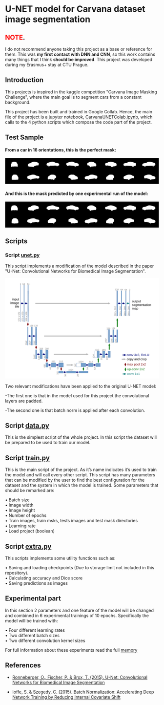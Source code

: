 # U-NET model for Carvana dataset image segmentation

## <span style="color:red">NOTE</span>.

I do not recommend anyone taking this project as a base or reference for them. This was **my first contact with DNN and CNN**, so this work contains many things that I think **should be improved**. This project was developed during my Erasmus+ stay at CTU Prague.

## Introduction

This projects is inspired in the kaggle competition "Carvana Image Masking
Challenge", where the main goal is to segment cars from a constant background.

This project has been built and trained in Google Collab. Hence, the main file of the project is a jupyter notebook, [CarvanaUNETColab.ipynb](CarvanaUNETColab.ipynb), which calls to the 4 python scripts which compose the code part of the project.

## Test Sample
#### From a car in 16 orientations, this is the perfect mask:
![](READMEimg/11.png)
#### And this is the mask predicted by one experimental run of the model:
![](READMEimg/pred_11.png)

## Scripts

### Script [unet.py](scripts/unet.py)
This script implements a modification of the model described in the paper "U-Net: Convolutional
Networks for Biomedical Image Segmentation".

![](/READMEimg/unet.png)

Two relevant modifications have been applied to the original U-NET model:

-The first one is that in the model used for this project the convolutional layers are padded.

-The second one is that batch norm is applied after each convolution.

## Script [data.py](scripts/data.py)
This is the simplest script of the whole project. In this script the dataset will be prepared to be used
to train our model.

## Script [train.py](scripts/train.py)

This is the main script of the project. As it’s name indicates it’s used to train the model and will call
every other script. This script has many parameters that can be modified by the user to find the best
configuration for the dataset and the system in which the model is trained. Some parameters that
should be remarked are:

• Batch size  
• Image width  
• Image height  
• Number of epochs  
• Train images, train msks, tests images and test mask directories  
• Learning rate  
• Load project (boolean)

## Script [extra.py](scripts/extra.py)

This scripts implements some utility functions such as:

• Saving and loading checkpoints (Due to 
storage limit not included in this repository).  
• Calculating accuracy and Dice score  
• Saving predictions as images

## Experimental part

In this section 2 parameters and one feature of the model will be changed and combined in 6 experimental trainings of 10 epochs. Specifically the model will be trained with:

• Four different learning rates  
• Two different batch sizes  
• Two different convolution kernel sizes

For full information about these experiments read the full [memory](/memory.pdf)

## References
- [Ronneberger, O., Fischer, P. & Brox, T. (2015). U-Net: Convolutional Networks for Biomedical Image Segmentation](https://arxiv.org/abs/1505.04597)  

- [Ioffe, S. & Szegedy, C. (2015). Batch Normalization: Accelerating Deep Network Training by Reducing Internal Covariate Shift](https://arxiv.org/abs/1502.03167)





